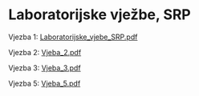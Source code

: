 # Laboratorijske vježbe, SRP

Vjezba 1: [Laboratorijske_vjebe_SRP.pdf](https://github.com/AntonioBalic/Laboratorijske-vjezbe-SRP/files/7364328/Laboratorijske_vjebe_SRP.pdf)

Vjezba 2: [Vjeba_2.pdf](https://github.com/AntonioBalic/Laboratorijske-vjezbe-SRP/files/7442551/Vjeba_2.pdf)

Vjezba 3: [Vjeba_3.pdf](https://github.com/AntonioBalic/Laboratorijske-vjezbe-SRP/files/7533690/Vjeba_3.pdf)


Vjezba 5: [Vjeba_5.pdf](https://github.com/AntonioBalic/Laboratorijske-vjezbe-SRP/files/7830538/Vjeba_5.pdf)
